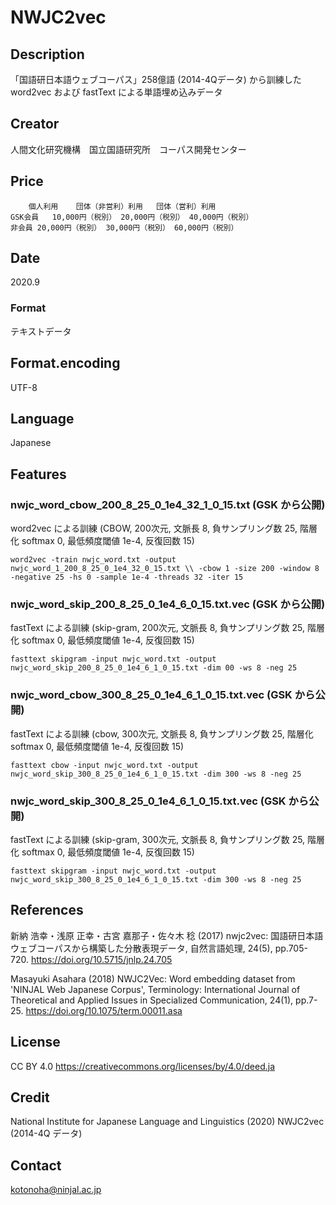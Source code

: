 # NWJC2vec

## Description
「国語研日本語ウェブコーパス」258億語 (2014-4Qデータ) から訓練した
word2vec および fastText による単語埋め込みデータ

## Creator
人間文化研究機構　国立国語研究所　コーパス開発センター

## Price
```
 	個人利用	団体（非営利）利用	団体（営利）利用
GSK会員	10,000円（税別）	20,000円（税別）	40,000円（税別）
非会員	20,000円（税別）	30,000円（税別）	60,000円（税別）
```

## Date
2020.9

### Format
テキストデータ

## Format.encoding
UTF-8

## Language
Japanese

## Features 

### nwjc_word_cbow_200_8_25_0_1e4_32_1_0_15.txt (GSK から公開)
word2vec による訓練 (CBOW, 200次元, 文脈長 8, 負サンプリング数 25, 階層化 softmax 0, 最低頻度閾値 1e-4, 反復回数 15)
```
word2vec -train nwjc_word.txt -output nwjc_word_1_200_8_25_0_1e4_32_0_15.txt \\ -cbow 1 -size 200 -window 8 -negative 25 -hs 0 -sample 1e-4 -threads 32 -iter 15
```

### nwjc_word_skip_200_8_25_0_1e4_6_0_15.txt.vec (GSK から公開)
fastText による訓練 (skip-gram, 200次元, 文脈長 8, 負サンプリング数 25, 階層化 softmax 0, 最低頻度閾値 1e-4, 反復回数 15)
```
fasttext skipgram -input nwjc_word.txt -output nwjc_word_skip_200_8_25_0_1e4_6_1_0_15.txt -dim 00 -ws 8 -neg 25 
```

### nwjc_word_cbow_300_8_25_0_1e4_6_1_0_15.txt.vec (GSK から公開)
fastText による訓練 (cbow, 300次元, 文脈長 8, 負サンプリング数 25, 階層化 softmax 0, 最低頻度閾値 1e-4, 反復回数 15)
```
fasttext cbow -input nwjc_word.txt -output nwjc_word_skip_300_8_25_0_1e4_6_1_0_15.txt -dim 300 -ws 8 -neg 25 
```

### nwjc_word_skip_300_8_25_0_1e4_6_1_0_15.txt.vec (GSK から公開)
fastText による訓練 (skip-gram, 300次元, 文脈長 8, 負サンプリング数 25, 階層化 softmax 0, 最低頻度閾値 1e-4, 反復回数 15)
```
fasttext skipgram -input nwjc_word.txt -output nwjc_word_skip_300_8_25_0_1e4_6_1_0_15.txt -dim 300 -ws 8 -neg 25 
```

## References 

新納 浩幸・浅原 正幸・古宮 嘉那子・佐々木 稔 (2017) nwjc2vec: 国語研日本語ウェブコーパスから構築した分散表現データ, 自然言語処理, 24(5), pp.705-720. https://doi.org/10.5715/jnlp.24.705

Masayuki Asahara (2018) NWJC2Vec: Word embedding dataset from 'NINJAL Web Japanese Corpus', Terminology:  International Journal of Theoretical and Applied Issues in Specialized Communication, 24(1), pp.7-25. https://doi.org/10.1075/term.00011.asa

## License
CC BY 4.0 https://creativecommons.org/licenses/by/4.0/deed.ja

## Credit
National Institute for Japanese Language and Linguistics (2020) NWJC2vec (2014-4Q データ)

## Contact
kotonoha@ninjal.ac.jp
